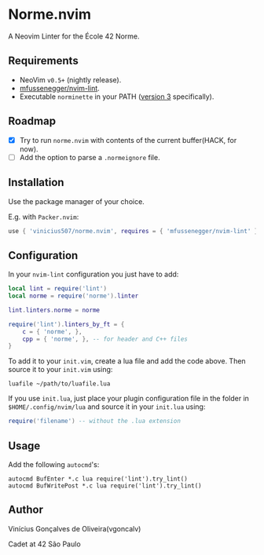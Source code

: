 # Norme.nvim

A Neovim Linter for the École 42 Norme.

Requirements
---

- NeoVim `v0.5+` (nightly release).
- [mfussenegger/nvim-lint](https://github.com/mfussenegger/nvim-lint).
- Executable `norminette` in your PATH ([version 3](https://github.com/42School/norminette) specifically).

Roadmap
---

- [X] Try to run `norme.nvim` with contents of the current buffer(HACK, for now).
- [ ] Add the option to parse a `.normeignore` file.

Installation
---

Use the package manager of your choice.

E.g. with `Packer.nvim`:

```lua
use { 'vinicius507/norme.nvim', requires = { 'mfussenegger/nvim-lint' } }
```

Configuration
---

In your `nvim-lint` configuration you just have to add:

```lua
local lint = require('lint')
local norme = require('norme').linter

lint.linters.norme = norme

require('lint').linters_by_ft = {
	c = { 'norme', },
	cpp = { 'norme', }, -- for header and C++ files
}
```

To add it to your `init.vim`, create a lua file and add the code above. Then source it to your `init.vim` using:

```vim
luafile ~/path/to/luafile.lua
```

If you use `init.lua`, just place your plugin configuration file in the folder in `$HOME/.config/nvim/lua` and source it in your `init.lua` using:
```lua
require('filename') -- without the .lua extension
```

Usage
---

Add the following `autocmd`'s:

```vim
autocmd BufEnter *.c lua require('lint').try_lint()
autocmd BufWritePost *.c lua require('lint').try_lint()
```

Author
---

Vinícius Gonçalves de Oliveira(vgoncalv)

Cadet at 42 São Paulo
